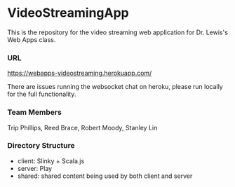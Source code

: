 # VideoStreamingApp
This is the repository for the video streaming web application for Dr. Lewis's Web Apps class.

### URL
https://webapps-videostreaming.herokuapp.com/ 

There are issues running the websocket chat on heroku, please run locally for the full functionality.

### Team Members
Trip Phillips, Reed Brace, Robert Moody, Stanley Lin

### Directory Structure
- client: Slinky + Scala.js
- server: Play
- shared: shared content being used by both client and server
